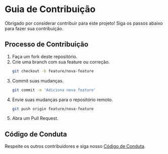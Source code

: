 # Guia de Contribuição

Obrigado por considerar contribuir para este projeto! Siga os passos abaixo para fazer sua contribuição.

## Processo de Contribuição
1. Faça um fork deste repositório.
2. Crie uma branch com sua feature ou correção.
    ```bash
    git checkout -b feature/nova-feature
    ```
3. Commit suas mudanças.
    ```bash
    git commit -m 'Adiciona nova feature'
    ```
4. Envie suas mudanças para o repositório remoto.
    ```bash
    git push origin feature/nova-feature
    ```
5. Abra um Pull Request.

## Código de Conduta
Respeite os outros contribuidores e siga nosso [Código de Conduta](CODE_OF_CONDUCT.md).
